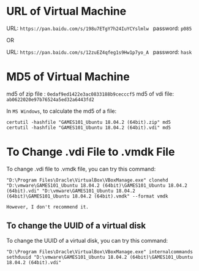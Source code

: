 # URL of Virtual Machine

URL: `https://pan.baidu.com/s/198u7ETgY7h24IuYCYslmlw ` password: `p085`

OR

URL: `https://pan.baidu.com/s/12zuEZ4qfeg1s9Hw1p7yo_A ` password: `hask`

# MD5 of Virtual Machine

md5 of zip file : `0edaf9ed1422e3ac0833188b9cecccf5`
md5 of vdi file: `ab0622020e97b76524a5ed32a6443fd2`

In `MS Windows`, to calculate the md5 of a file:

```
certutil -hashfile "GAMES101_Ubuntu 18.04.2 (64bit).zip" md5
certutil -hashfile "GAMES101_Ubuntu 18.04.2 (64bit).vdi" md5
```

# To Change .vdi File to .vmdk File

To change .vdi file to .vmdk file, you can try this command: 

```
"D:\Program Files\Oracle\VirtualBox\VBoxManage.exe" clonehd "D:\vmware\GAMES101_Ubuntu 18.04.2 (64bit)\GAMES101_Ubuntu 18.04.2 (64bit).vdi" "D:\vmware\GAMES101_Ubuntu 18.04.2 (64bit)\GAMES101_Ubuntu 18.04.2 (64bit).vmdk" --format vmdk
```

`However, I don't recommend it.`

## To change the UUID of a virtual disk

To change the UUID of a virtual disk, you can try this command:

```
"D:\Program Files\Oracle\VirtualBox\VBoxManage.exe" internalcommands sethduuid "D:\vmware\GAMES101_Ubuntu 18.04.2 (64bit)\GAMES101_Ubuntu 18.04.2 (64bit).vdi"
```

